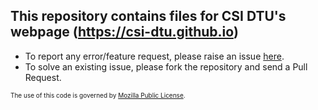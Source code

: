 ## This repository contains files for CSI DTU's webpage (https://csi-dtu.github.io)

<ul>
	<li>To report any error/feature request, please raise an issue <a href="https://github.com/CSI-DTU/csi-dtu.github.io/issues">here</a>.</li>
	<li>To solve an existing issue, please fork the repository and send a Pull Request.</li>
</ul>

<span style="font-size: 10px">The use of this code is governed by <a href="https://opensource.org/licenses/MPL-2.0">Mozilla Public License</a>.</span>